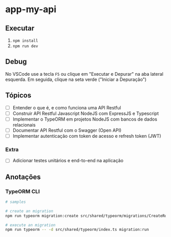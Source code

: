 # app-my-api

## Executar

1. `npm install`
2. `npm run dev`

## Debug

No VSCode use a tecla `F5` ou clique em "Executar e Depurar" na aba lateral esquerda. Em seguida, clique na seta verde ("Iniciar a Depuração")

## Tópicos

- [ ] Entender o que é, e como funciona uma API Restful
- [ ] Construir API Restful Javascript NodeJS com ExpressJS e Typescript
- [ ] Implementar o TypeORM em projetos NodeJS com bancos de dados relacionais
- [ ] Documentar API Restful com o Swagger (Open API)
- [ ] Implementar autenticação com token de acesso e refresh token (JWT)

### Extra

- [ ] Adicionar testes unitários e end-to-end na aplicação

## Anotações

### TypeORM CLI

~~~bash
# samples

# create an migration
npm run typeorm migration:create src/shared/typeorm/migrations/CreateRolesTable

# execute an migration
npm run typeorm -- -d src/shared/typeorm/index.ts migration:run
~~~

